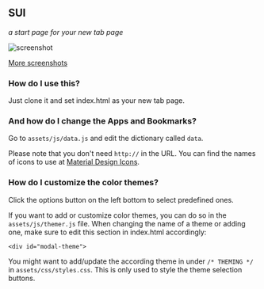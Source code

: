 ## SUI
*a start page for your new tab page*

![screenshot](https://i.imgur.com/J4d7Q3D.png)

[More screenshots](https://imgur.com/a/FDVRIyw)

### How do I use this?

Just clone it and set index.html as your new tab page.

### And how do I change the Apps and Bookmarks?

Go to `assets/js/data.js` and edit the dictionary called `data`.

Please note that you don't need `http://` in the URL. You can find the names of icons to use at [Material Design Icons](https://materialdesignicons.com/).

### How do I customize the color themes?

Click the options button on the left bottom to select predefined ones.

If you want to add or customize color themes, you can do so in the `assets/js/themer.js` file. When changing the name of a theme or adding one, make sure to edit this section in index.html accordingly:

```
<div id="modal-theme">
```

You might want to add/update the according theme in under `/* THEMING */` in `assets/css/styles.css`. This is only used to style the theme selection buttons.